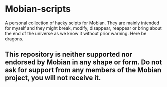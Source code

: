 # Mobian-scripts
A personal collection of hacky scipts for Mobian. They are mainly intended for myself and they might break, modify, disappear, reappear or bring about the end of the universe as we know it without prior warning. Here be dragons.

## This repository is neither supported nor endorsed by Mobian in any shape or form. Do not ask for support from any members of the Mobian project, you will not receive it.

